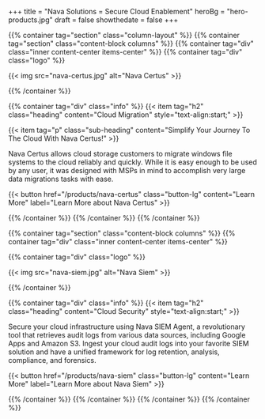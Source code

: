 +++
  title = "Nava Solutions = Secure Cloud Enablement"
  heroBg = "hero-products.jpg"
  draft = false
  showthedate = false
+++


{{% container tag="section" class="column-layout" %}}
{{% container tag="section" class="content-block columns" %}}
{{% container tag="div" class="inner content-center items-center" %}}
{{% container tag="div" class="logo" %}}

{{< img src="nava-certus.jpg" alt="Nava Certus" >}}

{{% /container %}}

{{% container tag="div" class="info" %}}
{{< item tag="h2" class="heading" content="Cloud Migration" style="text-align:start;" >}}

{{< item tag="p" class="sub-heading" content="Simplify Your Journey To The Cloud With Nava Certus!" >}}

Nava Certus allows cloud storage customers to migrate windows file systems to the cloud reliably and quickly. While it is easy enough to be used by any user, it was designed with MSPs in mind to accomplish very large data migrations tasks with ease.

<!-- ISSUE: https://github.com/fourjuaneight/nava-solutions/issues/2 -->
{{< button href="/products/nava-certus" class="button-lg" content="Learn More" label="Learn More about Nava Certus" >}}

{{% /container %}}
{{% /container %}}
{{% /container %}}

{{% container tag="section" class="content-block columns" %}}
{{% container tag="div" class="inner content-center items-center" %}}

{{% container tag="div" class="logo" %}}

{{< img src="nava-siem.jpg" alt="Nava Siem" >}}

{{% /container %}}

{{% container tag="div" class="info" %}}
{{< item tag="h2" class="heading" content="Cloud Security" style="text-align:start;" >}}

Secure your cloud infrastructure using Nava SIEM Agent, a revolutionary tool that retrieves audit logs from various data sources, including Google Apps and Amazon S3. Ingest your cloud audit logs into your favorite SIEM solution and have a unified framework for log retention, analysis, compliance, and forensics.

<!-- ISSUE: https://github.com/fourjuaneight/nava-solutions/issues/2 -->
{{< button href="/products/nava-siem" class="button-lg" content="Learn More" label="Learn More about Nava Siem" >}}

{{% /container %}}
{{% /container %}}
{{% /container %}}
{{% /container %}}